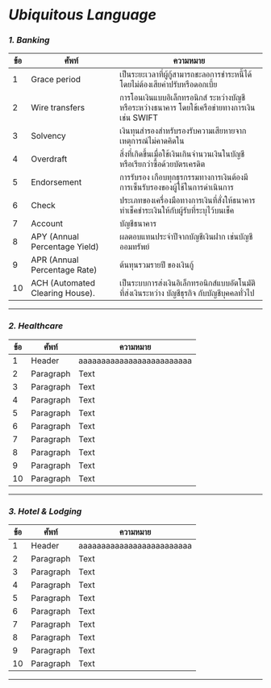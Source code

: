 # *Ubiquitous Language*

### *1. Banking*
   
| ข้อ | ศัพท์ | ความหมาย | 
| ----------- | ----------- | ----------|
| 1 | Grace period | เป็นระยะเวลาที่ผู้กู้สามารถชะลอการชำระหนี้ได้ โดยไม่ต้องเสียค่าปรับหรือดอกเบี้ย |
| 2 | Wire transfers | การโอนเงินแบบอิเล็กทรอนิกส์ ระหว่างบัญชี หรือระหว่างธนาคาร โดยใช้เครือข่ายทางการเงินเช่น SWIFT |
| 3 | Solvency | เงินทุนสำรองสำหรับรองรับความเสียหายจากเหตุการณ์ไม่คาดคิดใน |
| 4 | Overdraft | สิ่งที่เกิดขึ้นเมื่อใช้เงินเกินจำนวนเงินในบัญชี หรือเรียกว่าซื้อด้วยบัตรเครดิต |
| 5 | Endorsement | การรับรอง เกือบทุกธุรกรรมทางการเงินต้องมีการเซ็นรับรองของผู้ใช้ในการดำเนินการ |
| 6 | Check | ประเภทของเครื่องมือทางการเงินที่สั่งให้ธนาคารทำเช็คชำระเงินให้กับผู้รับที่ระบุไว้บนเช็ค |
| 7 | Account | บัญชีธนาคาร |
| 8 | APY (Annual Percentage Yield) | ผลตอบแทนประจำปีจากบัญชีเงินฝาก เช่นบัญชีออมทรัพย์ |
| 9 | APR (Annual Percentage Rate) | ต้นทุนรวมรายปี ของเงินกู้ |
| 10 | ACH (Automated Clearing House). | เป็นระบบการส่งเงินอิเล็กทรอนิกส์แบบอัตโนมัติ ที่ส่งเงินระหว่าง บัญชีธุรกิจ กับบัญชีบุคคลทั่วไป |
---
### *2. Healthcare*
   
| ข้อ | ศัพท์ | ความหมาย | 
| ----------- | ----------- | ----------|
| 1 | Header | aaaaaaaaaaaaaaaaaaaaaaaaa |
| 2 |Paragraph | Text |
| 3 |Paragraph | Text |
| 4 |Paragraph | Text |
| 5 |Paragraph | Text |
| 6 |Paragraph | Text |
| 7 |Paragraph | Text |
| 8 |Paragraph | Text |
| 9 |Paragraph | Text |
| 10 |Paragraph | Text |
---
### *3. Hotel & Lodging*
   
| ข้อ | ศัพท์ | ความหมาย | 
| ----------- | ----------- | ----------|
| 1 | Header | aaaaaaaaaaaaaaaaaaaaaaaaa |
| 2 |Paragraph | Text |
| 3 |Paragraph | Text |
| 4 |Paragraph | Text |
| 5 |Paragraph | Text |
| 6 |Paragraph | Text |
| 7 |Paragraph | Text |
| 8 |Paragraph | Text |
| 9 |Paragraph | Text |
| 10 |Paragraph | Text |
---

